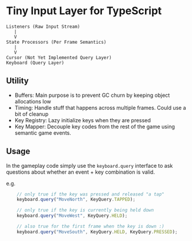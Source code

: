 # Tiny Input Layer for TypeScript

```
Listeners (Raw Input Stream)
   |
   V
State Processors (Per Frame Semantics)
   |
   V
Cursor (Not Yet Implemented Query Layer)
Keyboard (Query Layer)
```

## Utility
- Buffers: Main purpose is to prevent GC churn by keeping object allocations low
- Timing: Handle stuff that happens across multiple frames. Could use a bit of cleanup
- Key Registry: Lazy initialize keys when they are pressed
- Key Mapper: Decouple key codes from the rest of the game using semantic game events.


## Usage
In the gameplay code simply use the `keyboard.query` interface to ask questions about whether
an event + key combination is valid.

e.g.

```ts
    // only true if the key was pressed and released "a tap"
    keyboard.query("MoveNorth", KeyQuery.TAPPED);

    // only true if the key is currently being held down
    keyboard.query("MoveWest", KeyQuery.HELD);

    // also true for the first frame when the key is down :)
    keyboard.query("MoveSouth", KeyQuery.HELD, KeyQuery.PRESSED);
```

